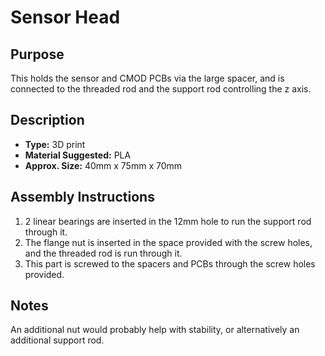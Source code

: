 # Sensor Head

## Purpose

This holds the sensor and CMOD PCBs via the large spacer, and is connected to the threaded rod and the support rod controlling the z axis.

##  Description

- **Type:** 3D print
- **Material Suggested:** PLA
- **Approx. Size:** 40mm x 75mm x 70mm
  
## Assembly Instructions

1. 2 linear bearings are inserted in the 12mm hole to run the support rod through it.
2. The flange nut is inserted in the space provided with the screw holes, and the threaded rod is run through it.
3. This part is screwed to the spacers and PCBs through the screw holes provided.

## Notes

An additional nut would probably help with stability, or alternatively an additional support rod.
